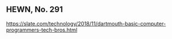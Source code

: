 ## HEWN, No. 291

https://slate.com/technology/2018/11/dartmouth-basic-computer-programmers-tech-bros.html
